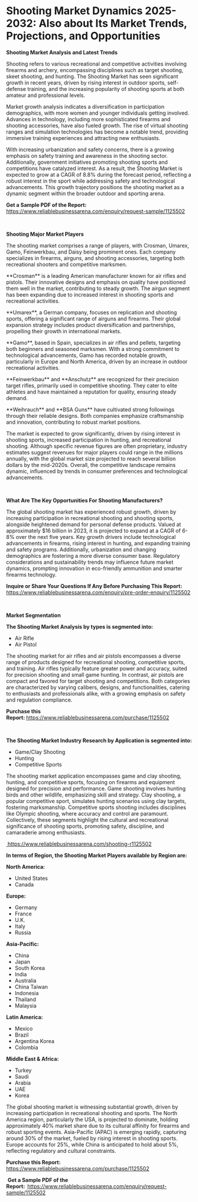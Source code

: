 <p><h1>Shooting Market Dynamics 2025-2032: Also about Its Market Trends, Projections, and Opportunities</h1></p><p><strong>Shooting Market Analysis and Latest Trends</strong></p>
<p><p>Shooting refers to various recreational and competitive activities involving firearms and archery, encompassing disciplines such as target shooting, skeet shooting, and hunting. The Shooting Market has seen significant growth in recent years, driven by rising interest in outdoor sports, self-defense training, and the increasing popularity of shooting sports at both amateur and professional levels. </p><p>Market growth analysis indicates a diversification in participation demographics, with more women and younger individuals getting involved. Advances in technology, including more sophisticated firearms and shooting accessories, have also fueled growth. The rise of virtual shooting ranges and simulation technologies has become a notable trend, providing immersive training experiences and attracting new enthusiasts.</p><p>With increasing urbanization and safety concerns, there is a growing emphasis on safety training and awareness in the shooting sector. Additionally, government initiatives promoting shooting sports and competitions have catalyzed interest. As a result, the Shooting Market is expected to grow at a CAGR of 8.8% during the forecast period, reflecting a robust interest in the sport while addressing safety and technological advancements. This growth trajectory positions the shooting market as a dynamic segment within the broader outdoor and sporting arena.</p></p>
<p><strong>Get a Sample PDF of the Report:&nbsp;</strong> <a href="https://www.reliablebusinessarena.com/enquiry/request-sample/1125502?utm_campaign=2488&utm_medium=2&utm_source=Github&utm_content=ia&utm_term=16042025&utm_id=shooting">https://www.reliablebusinessarena.com/enquiry/request-sample/1125502</a></p>
<p>&nbsp;</p>
<p><strong>Shooting Major Market Players</strong></p>
<p><p>The shooting market comprises a range of players, with Crosman, Umarex, Gamo, Feinwerkbau, and Daisy being prominent ones. Each company specializes in firearms, airguns, and shooting accessories, targeting both recreational shooters and competitive marksmen.</p><p>**Crosman** is a leading American manufacturer known for air rifles and pistols. Their innovative designs and emphasis on quality have positioned them well in the market, contributing to steady growth. The airgun segment has been expanding due to increased interest in shooting sports and recreational activities.</p><p>**Umarex**, a German company, focuses on replication and shooting sports, offering a significant range of airguns and firearms. Their global expansion strategy includes product diversification and partnerships, propelling their growth in international markets.</p><p>**Gamo**, based in Spain, specializes in air rifles and pellets, targeting both beginners and seasoned marksmen. With a strong commitment to technological advancements, Gamo has recorded notable growth, particularly in Europe and North America, driven by an increase in outdoor recreational activities.</p><p>**Feinwerkbau** and **Anschutz** are recognized for their precision target rifles, primarily used in competitive shooting. They cater to elite athletes and have maintained a reputation for quality, ensuring steady demand.</p><p>**Weihrauch** and **BSA Guns** have cultivated strong followings through their reliable designs. Both companies emphasize craftsmanship and innovation, contributing to robust market positions.</p><p>The market is expected to grow significantly, driven by rising interest in shooting sports, increased participation in hunting, and recreational shooting. Although specific revenue figures are often proprietary, industry estimates suggest revenues for major players could range in the millions annually, with the global market size projected to reach several billion dollars by the mid-2020s. Overall, the competitive landscape remains dynamic, influenced by trends in consumer preferences and technological advancements.</p></p>
<p>&nbsp;</p>
<p><strong>What Are The Key Opportunities For Shooting Manufacturers?</strong></p>
<p><p>The global shooting market has experienced robust growth, driven by increasing participation in recreational shooting and shooting sports, alongside heightened demand for personal defense products. Valued at approximately $16 billion in 2023, it is projected to expand at a CAGR of 6-8% over the next five years. Key growth drivers include technological advancements in firearms, rising interest in hunting, and expanding training and safety programs. Additionally, urbanization and changing demographics are fostering a more diverse consumer base. Regulatory considerations and sustainability trends may influence future market dynamics, prompting innovation in eco-friendly ammunition and smarter firearms technology.</p></p>
<p><strong>Inquire or Share Your Questions If Any Before Purchasing This Report:</strong> <a href="https://www.reliablebusinessarena.com/enquiry/pre-order-enquiry/1125502?utm_campaign=2488&utm_medium=2&utm_source=Github&utm_content=ia&utm_term=16042025&utm_id=shooting">https://www.reliablebusinessarena.com/enquiry/pre-order-enquiry/1125502</a></p>
<p>&nbsp;</p>
<p><strong>Market Segmentation</strong></p>
<p><strong>The Shooting Market Analysis by types is segmented into:</strong></p>
<p><ul><li>Air Rifle</li><li>Air Pistol</li></ul></p>
<p><p>The shooting market for air rifles and air pistols encompasses a diverse range of products designed for recreational shooting, competitive sports, and training. Air rifles typically feature greater power and accuracy, suited for precision shooting and small game hunting. In contrast, air pistols are compact and favored for target shooting and competitions. Both categories are characterized by varying calibers, designs, and functionalities, catering to enthusiasts and professionals alike, with a growing emphasis on safety and regulation compliance.</p></p>
<p><strong>Purchase this Report:&nbsp;</strong><a href="https://www.reliablebusinessarena.com/purchase/1125502?utm_campaign=2488&utm_medium=2&utm_source=Github&utm_content=ia&utm_term=16042025&utm_id=shooting">https://www.reliablebusinessarena.com/purchase/1125502</a></p>
<p>&nbsp;</p>
<p><strong>The Shooting Market Industry Research by Application is segmented into:</strong></p>
<p><ul><li>Game/Clay Shooting</li><li>Hunting</li><li>Competitive Sports</li></ul></p>
<p><p>The shooting market application encompasses game and clay shooting, hunting, and competitive sports, focusing on firearms and equipment designed for precision and performance. Game shooting involves hunting birds and other wildlife, emphasizing skill and strategy. Clay shooting, a popular competitive sport, simulates hunting scenarios using clay targets, fostering marksmanship. Competitive sports shooting includes disciplines like Olympic shooting, where accuracy and control are paramount. Collectively, these segments highlight the cultural and recreational significance of shooting sports, promoting safety, discipline, and camaraderie among enthusiasts.</p></p>
<p><a href="https://www.reliablebusinessarena.com/shooting-r1125502?utm_campaign=2488&utm_medium=2&utm_source=Github&utm_content=ia&utm_term=16042025&utm_id=shooting">&nbsp;https://www.reliablebusinessarena.com/shooting-r1125502</a></p>
<p><strong>In terms of Region, the Shooting Market Players available by Region are:</strong></p>
<p>
    <p> <strong> North America: </strong>
        <ul>
            <li>United States</li>
            <li>Canada</li>
        </ul>
        </p> 
    <p> <strong> Europe: </strong>
        <ul>
            <li>Germany</li>
            <li>France</li>
            <li>U.K.</li>
            <li>Italy</li>
            <li>Russia</li>
        </ul>
        </p> 
    <p> <strong> Asia-Pacific: </strong>
        <ul>
            <li>China</li>
            <li>Japan</li>
            <li>South Korea</li>
            <li>India</li>
            <li>Australia</li>
            <li>China Taiwan</li>
            <li>Indonesia</li>
            <li>Thailand</li>
            <li>Malaysia</li>
        </ul>
        </p> 
    <p> <strong> Latin America: </strong>
        <ul>
            <li>Mexico</li>
            <li>Brazil</li>
            <li>Argentina Korea</li>
            <li>Colombia</li>
        </ul>
        </p> 
    <p> <strong> Middle East & Africa: </strong>
        <ul>
            <li>Turkey</li>
            <li>Saudi</li>
            <li>Arabia</li>
            <li>UAE</li>
            <li>Korea</li>
        </ul>
    </p>
    </p>
<p><p>The global shooting market is witnessing substantial growth, driven by increasing participation in recreational shooting and sports. The North America region, particularly the USA, is projected to dominate, holding approximately 40% market share due to its cultural affinity for firearms and robust sporting events. Asia-Pacific (APAC) is emerging rapidly, capturing around 30% of the market, fueled by rising interest in shooting sports. Europe accounts for 25%, while China is anticipated to hold about 5%, reflecting regulatory and cultural constraints.</p></p>
<p><strong>Purchase this Report: </strong><a href="https://www.reliablebusinessarena.com/purchase/1125502?utm_campaign=2488&utm_medium=2&utm_source=Github&utm_content=ia&utm_term=16042025&utm_id=shooting">https://www.reliablebusinessarena.com/purchase/1125502</a></p>
<p>&nbsp;<strong>Get a Sample PDF of the Report:&nbsp;&nbsp;</strong><a href="https://www.reliablebusinessarena.com/enquiry/request-sample/1125502?utm_campaign=2488&utm_medium=2&utm_source=Github&utm_content=ia&utm_term=16042025&utm_id=shooting">https://www.reliablebusinessarena.com/enquiry/request-sample/1125502</a></p>
<p><strong></strong></p>
<p><p></p><p></p><p></p></p>